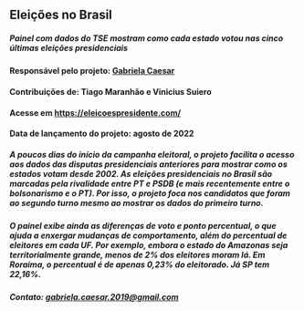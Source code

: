 ## Eleições no Brasil

##### Painel com dados do TSE mostram como cada estado votou nas cinco últimas eleições presidenciais

#### Responsável pelo projeto: [Gabriela Caesar](https://gabrielacaesar.github.io/)
#### Contribuições de: Tiago Maranhão e Vinicius Suiero

#### Acesse em https://eleicoespresidente.com/
#### Data de lançamento do projeto: agosto de 2022

##### A poucos dias do início da campanha eleitoral, o projeto facilita o acesso aos dados das disputas presidenciais anteriores para mostrar como os estados votam desde 2002. As eleições presidenciais no Brasil são marcadas pela rivalidade entre PT e PSDB (e mais recentemente entre o bolsonarismo e o PT). Por isso, o projeto foca nos candidatos que foram ao segundo turno mesmo ao mostrar os dados do primeiro turno.

##### O painel exibe ainda as diferenças de voto e ponto percentual, o que ajuda a enxergar mudanças de comportamento, além do percentual de eleitores em cada UF. Por exemplo, embora o estado do Amazonas seja territorialmente grande, menos de 2% dos eleitores moram lá. Em Roraima, o percentual é de apenas 0,23% do eleitorado. Já SP tem 22,16%.

##### Contato: gabriela.caesar.2019@gmail.com
